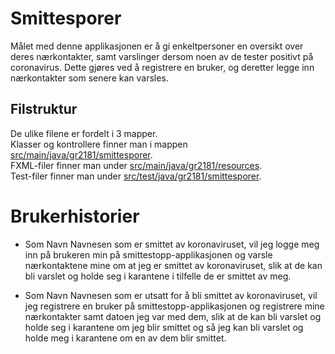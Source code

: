 # Smittesporer
Målet med denne applikasjonen er å gi enkeltpersoner en oversikt over deres nærkontakter, samt varslinger dersom noen av de tester positivt på coronavirus. Dette gjøres ved å registrere en bruker, og deretter legge inn nærkontakter som senere kan varsles.

## Filstruktur
De ulike filene er fordelt i 3 mapper. <br>
Klasser og kontrollere finner man i mappen [src/main/java/gr2181/smittesporer](src/main/java/gr2181/smittesporer/).<br>
FXML-filer finner man under [src/main/java/gr2181/resources](src/main/java/gr2181/resources/). <br>
Test-filer finner man under [src/test/java/gr2181/smittesporer](src/test/java/gr2181/smittesporer/). <br>

# Brukerhistorier

- Som Navn Navnesen som er smittet av koronaviruset, vil jeg logge meg inn på brukeren min på smittestopp-applikasjonen og varsle nærkontaktene mine om at jeg er smittet av koronaviruset, slik at de kan bli varslet og holde seg i karantene i tilfelle de er smittet av meg.

- Som Navn Navnesen som er utsatt for å bli smittet av koronaviruset, vil jeg registrere en bruker på smittestopp-applikasjonen og registrere mine nærkontakter samt datoen jeg var med dem, slik at de kan bli varslet og holde seg i karantene om jeg blir smittet og så jeg kan bli varslet og holde meg i karantene om en av dem blir smittet.


